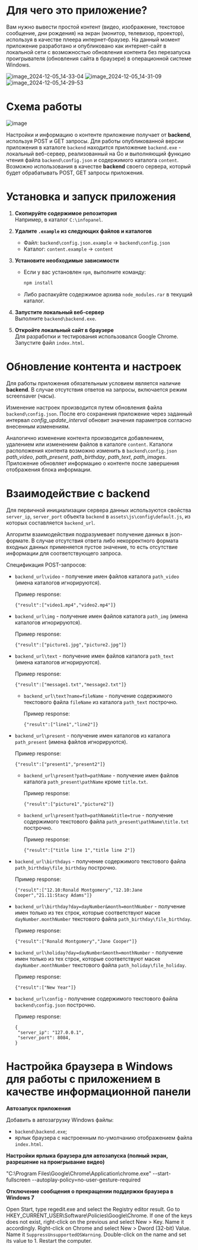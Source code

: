# Для чего это приложение?
Вам нужно вывести простой контент (видео, изображение, текстовое сообщение, дни рождения) на экран (монитор, телевизор, проектор), используя в качестве плеера интернет-браузер.
На данный момент приложение разработано и опубликовано как интернет-сайт в локальной сети с возможностью обновления контента без перезапуска проигрывателя (обновления сайта в браузере) в операционной системе Windows.


![image_2024-12-05_14-33-04](https://github.com/user-attachments/assets/e441bb41-f3c8-4c42-b6af-74069663e0ea)
![image_2024-12-05_14-31-09](https://github.com/user-attachments/assets/cb2e8fc7-5234-4fe0-bf22-14badfaa015e)
![image_2024-12-05_14-29-53](https://github.com/user-attachments/assets/5819695c-a8ed-4b71-a592-fc19d619c99a)

# Схема работы

![image](https://github.com/user-attachments/assets/d73e8e8c-adfa-4356-a68f-053732a71d9f)

Настройки и информацию о контенте приложение получает от **backend**, используя POST и GET запросы. Для работы опубликованной версии приложения в каталоге `backend` находится приложение `backend.exe` - локальный веб-сервер, реализованный на Go и выполняющий функцию чтения файла `backend\config.json` и содержимого каталога `content`.
Возможно использования в качестве **backend** своего сервера, который будет обрабатывать POST, GET запросы приложения.

# Установка и запуск приложения

1. **Скопируйте содержимое репозитория**  
   Например, в каталог `C:\infopanel`.

2. **Удалите `.example` из следующих файлов и каталогов**  
   - Файл: `backend\config.json.example` → `backend\config.json`  
   - Каталог: `content.example` → `content`

3. **Установите необходимые зависимости**  
   - Если у вас установлен `npm`, выполните команду:  
     ```bash
     npm install
     ```
   - Либо распакуйте содержимое архива `node_modules.rar` в текущий каталог.

4. **Запустите локальный веб-сервер**  
   Выполните `backend\backend.exe`.

5. **Откройте локальный сайт в браузере**  
   Для разработки и тестирования использовался Google Chrome. Запустите файл `index.html`.

# Обновление контента и настроек

Для работы приложения обязательным условием является наличие **backend**. В случае отсутствия ответов на запросы, включается режим screensaver (часы).

Изменение настроек производится путем обновления файла `backend\config.json`. После его сохранения приложение через заданный интервал _config_update_interval_ обновит значения параметров согласно внесенным изменениям.

Аналогично изменение контента производится добавлением, удалением или изменением файлов в каталоге `content`. Каталоги расположения контента возможно изменить в `backend\config.json` _path_video_, _path_present_, _path_birthday_, _path_text_, _path_images_. Приложение обновляет информацию о контенте после завершения отображения блока информации.

# Взаимодействие с backend

Для первичной инициализации сервера данных используются свойства `server_ip`, `server_port` объекта `backend` в `assets\js\config\default.js`, из которых составляется `backend_url`.

Алгоритм взаимодействия подразумевает получение данных в json-формате. В случае отсутствия ответа либо некорректного формата входных данных применяется пустое значение, то есть отсутствие информации для соответствующего запроса.

Спецификация POST-запросов:

- `backend_url\video` - получение имен файлов каталога `path_video` (имена каталогов игнорируются). 

   Пример response:

   ```
   {"result":["video1.mp4","video2.mp4"]}
   ```
- `backend_url\img` - получение имен файлов каталога `path_img` (имена каталогов игнорируются). 

   Пример response:

   ```
   {"result":["picture1.jpg","picture2.jpg"]}
   ```
- `backend_url\text` - получение имен файлов каталога `path_text` (имена каталогов игнорируются). 

   Пример response:

   ```
   {"result":["message1.txt","message2.txt"]}
   ```
  - `backend_url\text?name=fileName` - получение содержимого текстового файла `fileName` из каталога `path_text` построчно. 

      Пример response:
   
      ```
      {"result":["line1","line2"]}
      ```
- `backend_url\present` - получение имен каталогов из каталога `path_present` (имена файлов игнорируются). 

   Пример response:

   ```
   {"result":["present1","present2"]}
   ```
  - `backend_url\present?path=pathName` - получение имен файлов каталога `path_present\pathName` кроме `title.txt`. 

      Пример response:
   
      ```
      {"result":["picture1","picture2"]}
      ```
  - `backend_url\present?path=pathName&title=true` - получение содержимого текстового файла `path_present\pathName\title.txt` построчно. 

      Пример response:
   
      ```
      {"result":["title line 1","title line 2"]}
      ```
- `backend_url\birthdays` - получение содержимого текстового файла `path_birthday\file_birthday` построчно. 

   Пример response:

   ```
   {"result":["12.10:Ronald Montgomery","12.10:Jane Cooper","21.11:Stacy Adams"]}
   ```
- `backend_url\birthday?day=dayNumber&month=monthNumber` - получение имен только из тех строк, которые соответствуют маске `dayNumber.monthNumber` текстового файла `path_birthday\file_birthday`. 

   Пример response:

   ```
   {"result":["Ronald Montgomery","Jane Cooper"]}
   ```
- `backend_url\holiday?day=dayNumber&month=monthNumber` - получение имен только из тех строк, которые соответствуют маске `dayNumber.monthNumber` текстового файла `path_holiday\file_holiday`. 

   Пример response:

   ```
   {"result":["New Year"]}
   ```
- `backend_url\config` - получение содержимого текстового файла `backend\config.json` построчно. 

   Пример response:

   ```
   {
    "server_ip": "127.0.0.1",
    "server_port": 8084,
   }
   ```

# Настройка браузера в Windows для работы с приложением в качестве информационной панели

**Автозапуск приложения**

Добавить в автозагрузку Windows файлы:
   - `backend\backend.exe`;
   - ярлык браузера с настроенным по-умолчанию отображением файла `index.html`.

**Настройки ярлыка браузера для автозапуска (полный экран, разрешение на проигрывание видео)**

"C:\Program Files\Google\Chrome\Application\chrome.exe" --start-fullscreen --autoplay-policy=no-user-gesture-required

**Отключение сообщения о прекращении поддержки браузера в Windows 7**

Open Start, type regedit.exe and select the Registry editor result.
Go to HKEY_CURRENT_USER\Software\Policies\Google\Chrome.
If one of the keys does not exist, right-click on the previous and select New > Key. Name it accordingly.
Right-click on Chrome and select New > Dword (32-bit) Value.
Name it `SuppressUnsupportedOSWarning`.
Double-click on the name and set its value to 1.
Restart the computer.
